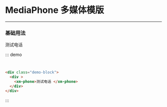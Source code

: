 
# MediaPhone 多媒体模版
----
### 基础用法
<div class="demo-block">
  <div >
    <xm-media-phone  @click="handleClick">测试电话 </xm-media-phone>
  </div>
</div>

<script>
export default {
  data() {
    return {


     }
  },
  methods: {
      handleClick(item){
          console.log(item)
      }

  },
}

</script>




::: demo
```html


<div class="demo-block">
  <div >
    <xm-phone>测试电话 </xm-phone>
  </div>
</div>


```
:::
